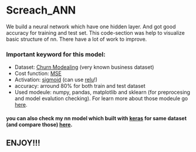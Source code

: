 # Screach_ANN

We build a neural network which have one hidden layer. And got good accuracy for training and test set.
This code-section was help to visualize basic structure of nn. There have a lot of work to improve. 

### Important keyword for this model: 
* Dataset: [Churn Modealing](https://www.kaggle.com/shrutimechlearn/churn-modelling) (very known business dataset)
* Cost function: [MSE](https://www.freecodecamp.org/news/machine-learning-mean-squared-error-regression-line-c7dde9a26b93/)
* Activation: [sigmoid](https://www.freecodecamp.org/news/machine-learning-mean-squared-error-regression-line-c7dde9a26b93/) (can use [relu](https://www.freecodecamp.org/news/machine-learning-mean-squared-error-regression-line-c7dde9a26b93/)!)
* accuracy: arround 80% for both train and test dataset
* Used modeule: numpy, pandas, matplotlib and sklearn (for preprocesing and model evalution checking). For learn more about those modeule go [here](https://www.geeksforgeeks.org/best-python-libraries-for-machine-learning/).
#### you can also check my nn model which built with [keras](https://towardsdatascience.com/introduction-to-deep-learning-with-keras-17c09e4f0eb2) for same dataset (and compare those) [here](https://github.com/MD-Fokhrul/ANN-Python). 

## ENJOY!!!
